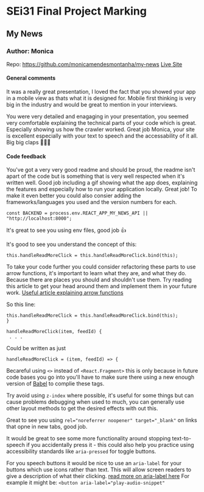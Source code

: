 # SEi31 Final Project Marking

## My News
### Author: Monica
Repo: https://github.com/monicamendesmontanha/my-news
[Live Site](https://mmm-my-news.herokuapp.com/)

#### General comments
It was a really great presentation, I loved the fact that you showed your app in a mobile view as thats what it is designed for. Mobile first thinking is very big in the industry and would be great to mention in your interviews.

You were very detailed and enagaging in your presentation, you seemed very comfortable explaining the technical parts of your code which is great. Especially showing us how the crawler worked. Great job Monica, your site is excellent especially with your text to speech and the accessability of it all. Big big claps 👏👏👏

#### Code feedback
You've got a very very good readme and should be proud, the readme isn't apart of the code but is something that is very well respected when it's written well. Good job including a gif showing what the app does, explaining the features and especially how to run your application locally. Great job!
To make it even better you could also consier adding the frameworks/languages you used and the version numbers for each.

`const BACKEND = process.env.REACT_APP_MY_NEWS_API || "http://localhost:8000";`

It's great to see you using env files, good job 👍

It's good to see you understand the concept of this:

`this.handleReadMoreClick = this.handleReadMoreClick.bind(this);`

To take your code further you could consider refactoring these parts to use arrow functions, it's important to learn what they are, and what they do. Because there are places you should and shouldn't use them. Try reading this article to get your head around them and implement them in your future work. [Useful article explaining arrow functions](https://www.sitepoint.com/es6-arrow-functions-new-fat-concise-syntax-javascript/)

So this line:
```
this.handleReadMoreClick = this.handleReadMoreClick.bind(this);
}

handleReadMoreClick(item, feedId) {
 . . .
 ```

 Could be written as just 

```
handleReadMoreClick = (item, feedId) => {
```

Becareful using `<>` instead of `<React.Fragment>` this is only because in future code bases you go into you'll have to make sure there using a new enough version of [Babel](https://babeljs.io/) to complie these tags. 

Try avoid using `z-index` where possible, it's useful for some things but can cause problems debugging when used to much, you can generally use other layout methods to get the desired effects with out this.

Great to see you using `rel="noreferrer noopener" target="_blank"` on links that opne in new tabs, good job.

It would be great to see some more functionality around stopping text-to-speech if you accidentally press it - this could also help you practice using accessibility standards like `aria-pressed` for toggle buttons.

For you speech buttons it would be nice to use an `aria-label` for your buttons which use icons rather than text. This will allow screen readers to give a description of what their clicking. [read more on aria-label here](https://developer.mozilla.org/en-US/docs/Web/Accessibility/ARIA/ARIA_Techniques/Using_the_aria-label_attribute)
For example it might be: `<button aria-label="play-audio-snippet"`
